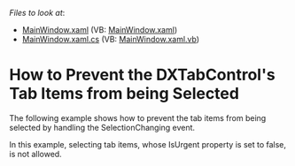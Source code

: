 <!-- default file list -->
*Files to look at*:

* [MainWindow.xaml](./CS/DXTabControl_RestrictingSelection/MainWindow.xaml) (VB: [MainWindow.xaml](./VB/DXTabControl_RestrictingSelection/MainWindow.xaml))
* [MainWindow.xaml.cs](./CS/DXTabControl_RestrictingSelection/MainWindow.xaml.cs) (VB: [MainWindow.xaml.vb](./VB/DXTabControl_RestrictingSelection/MainWindow.xaml.vb))
<!-- default file list end -->
# How to Prevent the DXTabControl's Tab Items from being Selected


<p>The following example shows how to prevent the tab items from being selected by handling the SelectionChanging event.</p><p>In this example, selecting tab items, whose IsUrgent property is set to false, is not allowed.</p>

<br/>


